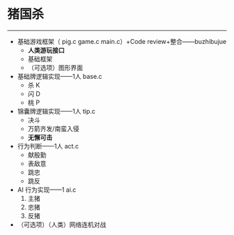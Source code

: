 # 猪国杀

---

- 基础游戏框架（ pig.c game.c main.c）+Code review+整合——buzhibujue
   - **人类游玩接口**
   - 基础框架
   - （可选项）图形界面
- 基础牌逻辑实现——1人 base.c
   - 杀 K
   - 闪 D
   - 桃 P
- 锦囊牌逻辑实现——1人 tip.c
   - 决斗
   - 万箭齐发/南蛮入侵
   - **无懈可击**
- 行为判断——1人 act.c
   - 献殷勤
   - 表敌意
   - 跳忠
   - 跳反
- AI 行为实现——1 ai.c
   1. 主猪
    2. 忠猪
    3. 反猪
- （可选项）（人类）网络连机对战